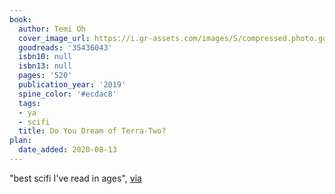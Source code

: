 ```yaml
---
book:
  author: Temi Oh
  cover_image_url: https://i.gr-assets.com/images/S/compressed.photo.goodreads.com/books/1544384957l/35436043.jpg
  goodreads: '35436043'
  isbn10: null
  isbn13: null
  pages: '520'
  publication_year: '2019'
  spine_color: '#ecdac8'
  tags:
  - ya
  - scifi
  title: Do You Dream of Terra-Two?
plan:
  date_added: 2020-08-13
---
```


"best scifi I've read in ages", [via](https://www.reddit.com/r/Fantasy/comments/gtf34j/what_are_some_underrated_sff_books_by_black/fsbcxv0/)
